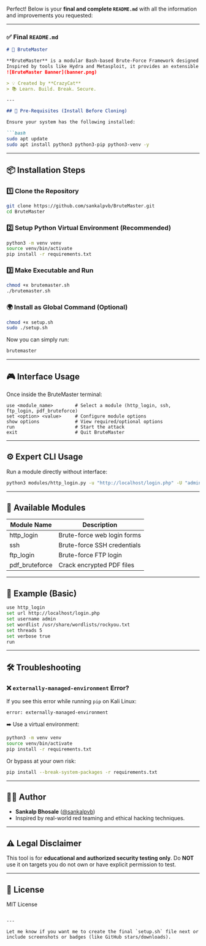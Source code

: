 Perfect! Below is your **final and complete `README.md`** with all the information and improvements you requested:

---

### ✅ Final `README.md`

````markdown
# 🚀 BruteMaster

**BruteMaster** is a modular Bash-based Brute-Force Framework designed for educational and ethical hacking purposes.  
Inspired by tools like Hydra and Metasploit, it provides an extensible and interactive terminal interface for brute-forcing different services.
![BruteMaster Banner](banner.png)

> 💡 Created by **CrazyCat**  
> 📚 Learn. Build. Break. Secure.

---

## 🔰 Pre-Requisites (Install Before Cloning)

Ensure your system has the following installed:

```bash
sudo apt update
sudo apt install python3 python3-pip python3-venv -y
````

---

## 📦 Installation Steps

### 1️⃣ Clone the Repository

```bash
git clone https://github.com/sankalpvb/BruteMaster.git
cd BruteMaster
```

### 2️⃣ Setup Python Virtual Environment (Recommended)

```bash
python3 -m venv venv
source venv/bin/activate
pip install -r requirements.txt
```

### 3️⃣ Make Executable and Run

```bash
chmod +x brutemaster.sh
./brutemaster.sh
```

### 🌍 Install as Global Command (Optional)

```bash
chmod +x setup.sh
sudo ./setup.sh
```

Now you can simply run:

```bash
brutemaster
```

---

## 🎮 Interface Usage

Once inside the BruteMaster terminal:

```
use <module_name>        # Select a module (http_login, ssh, ftp_login, pdf_bruteforce)
set <option> <value>     # Configure module options
show options             # View required/optional options
run                      # Start the attack
exit                     # Quit BruteMaster
```

---

## ⚙️ Expert CLI Usage

Run a module directly without interface:

```bash
python3 modules/http_login.py -u "http://localhost/login.php" -U "admin" -w "/path/to/wordlist.txt" --verbose
```

---

## 🧰 Available Modules

| Module Name     | Description                 |
| --------------- | --------------------------- |
| http\_login     | Brute-force web login forms |
| ssh             | Brute-force SSH credentials |
| ftp\_login      | Brute-force FTP login       |
| pdf\_bruteforce | Crack encrypted PDF files   |

---

## 🧪 Example (Basic)

```bash
use http_login
set url http://localhost/login.php
set username admin
set wordlist /usr/share/wordlists/rockyou.txt
set threads 5
set verbose true
run
```

---

## 🛠️ Troubleshooting

### ❌ `externally-managed-environment` Error?

If you see this error while running `pip` on Kali Linux:

```text
error: externally-managed-environment
```

➡️ Use a virtual environment:

```bash
python3 -m venv venv
source venv/bin/activate
pip install -r requirements.txt
```

Or bypass at your own risk:

```bash
pip install --break-system-packages -r requirements.txt
```

---

## 🧑‍💻 Author

* **Sankalp Bhosale** ([@sankalpvb](https://github.com/sankalpvb))
* Inspired by real-world red teaming and ethical hacking techniques.

---

## ⚠️ Legal Disclaimer

This tool is for **educational and authorized security testing only**.
Do **NOT** use it on targets you do not own or have explicit permission to test.

---

## 📄 License

MIT License

```

---

Let me know if you want me to create the final `setup.sh` file next or include screenshots or badges (like GitHub stars/downloads).
```
